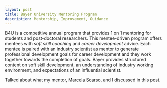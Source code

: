 ```yaml
---
layout: post
title: Bayer University Mentoring Program
description: Mentorship, Improvement, Guidance
---
```


B4U is a competitive annual program that provides 1 on 1 mentoring for students and post-doctoral researchers. This mentee-driven program offers mentees with _soft skill coaching_ and _career development_ advice. Each mentee is paired with an industry scientist as mentor to generate professional development goals for career development and they work together towards the completion of goals. Bayer provides structured content on soft skill development, an understanding of industry working environment, and expectations of an influential scientist.

Talked about what my mentor, [Marcela Scarso](https://www.linkedin.com/in/marcela-e-scarso-joaquim-733001130/), and I discussed in this [post](/_posts/2024-01-22-B4U.mdx).